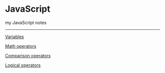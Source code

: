# JavaScript
my JavaScript notes
***
[Variables](https://ethankclam.github.io/JavaScript/variable.html)

[Math operators](https://ethankclam.github.io/JavaScript/mathvar.html)

[Comparison operators](https://ethankclam.github.io/JavaScript/compvar.html)

[Logical operators](https://ethankclam.github.io/JavaScript/logicoper.html)
